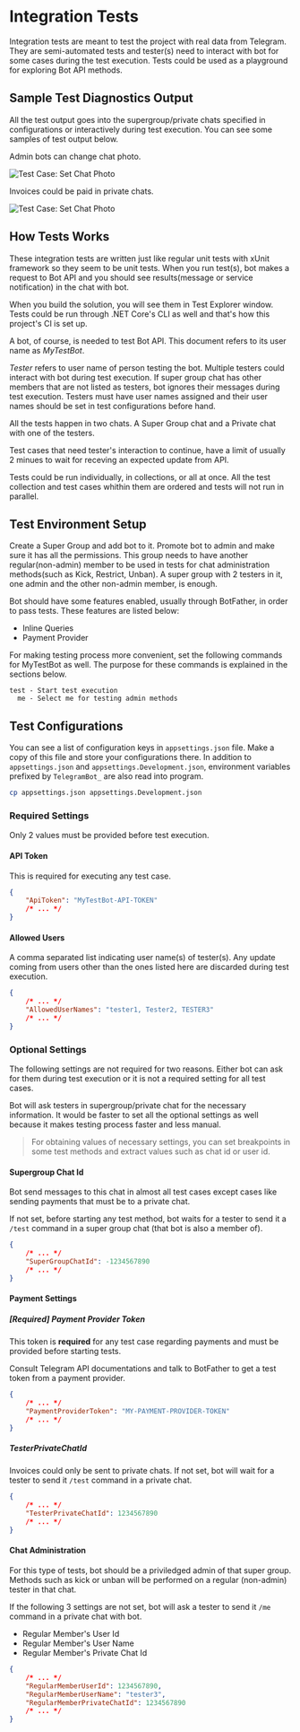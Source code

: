 # Integration Tests

Integration tests are meant to test the project with real data from Telegram. They are semi-automated tests and tester(s) need to interact with bot for some cases during the test execution. Tests could be used as a playground for exploring Bot API methods.

## Sample Test Diagnostics Output

All the test output goes into the supergroup/private chats specified in configurations or interactively during test execution. You can see some samples of test output below.

Admin bots can change chat photo.

![Test Case: Set Chat Photo](https://raw.githubusercontent.com/TelegramBots/telegram.bot/develop/docs/wikis/tests/images/testcase-chatphoto.jpg)

Invoices could be paid in private chats.

![Test Case: Set Chat Photo](https://raw.githubusercontent.com/TelegramBots/telegram.bot/develop/docs/wikis/tests/images/testcase-payment.jpg)

## How Tests Works

These integration tests are written just like regular unit tests with xUnit framework so they seem to be unit tests. When you run test(s), bot makes a request to Bot API and you should see results(message or service notification) in the chat with bot.

When you build the solution, you will see them in Test Explorer window. Tests could be run through .NET Core's CLI as well and that's how this project's CI is set up.

A bot, of course, is needed to test Bot API. This document refers to its user name as _MyTestBot_.

_Tester_ refers to user name of person testing the bot. Multiple testers could interact with bot during
test execution. If super group chat has other members that are not listed as testers, bot ignores their
messages during test execution. Testers must have user names assigned and their user names should be set
in test configurations before hand.

All the tests happen in two chats. A Super Group chat and a Private chat with one of the testers.

Test cases that need tester's interaction to continue, have a limit of usually 2 minues to wait for receving an expected update from API.

Tests could be run individually, in collections, or all at once. All the test collection and test cases whithin them are ordered and tests will not run in parallel.

## Test Environment Setup

Create a Super Group and add bot to it. Promote bot to admin and make sure it has all the permissions. This group needs to have another regular(non-admin) member to be used in tests for chat administration methods(such as Kick, Restrict, Unban). A super group with 2 testers in it, one admin and the other non-admin member, is enough.

Bot should have some features enabled, usually through BotFather, in order to pass tests. These features are listed below:

- Inline Queries
- Payment Provider

For making testing process more convenient, set the following commands for MyTestBot as well. The purpose for these commands is explained in the sections below.

```text
test - Start test execution
  me - Select me for testing admin methods
```

## Test Configurations

You can see a list of configuration keys in `appsettings.json` file. Make a copy of this file and store your configurations there. In addition to `appsettings.json` and `appsettings.Development.json`, environment variables prefixed by `TelegramBot_` are also read into program.

```bash
cp appsettings.json appsettings.Development.json
```

### Required Settings

Only 2 values must be provided before test execution.

#### API Token

This is required for executing any test case.

```json
{
    "ApiToken": "MyTestBot-API-TOKEN"
    /* ... */
}
```

#### Allowed Users

A comma separated list indicating user name(s) of tester(s). Any update coming from users other than the ones listed here are discarded during test execution.

```json
{
    /* ... */
    "AllowedUserNames": "tester1, Tester2, TESTER3"
    /* ... */
}
```

### Optional Settings

The following settings are not required for two reasons. Either bot can ask for them during test execution or it is not a required setting for all test cases.

Bot will ask testers in supergroup/private chat for the necessary information. It would be faster to set all the optional settings as well because it makes testing process faster and less manual.

> For obtaining values of necessary settings, you can set breakpoints in some test methods and extract values such as chat id or user id.

#### Supergroup Chat Id

Bot send  messages to this chat in almost all test cases except cases like sending payments that must be to a private chat.

If not set, before starting any test method, bot waits for a tester to send it a `/test` command in a super group chat (that bot is also a member of).

```json
{
    /* ... */
    "SuperGroupChatId": -1234567890
    /* ... */
}
```

#### Payment Settings

##### [Required] Payment Provider Token

This token is **required** for any test case regarding payments and must be provided before starting tests.

Consult Telegram API documentations and talk to BotFather to get a test token from a payment provider.

```json
{
    /* ... */
    "PaymentProviderToken": "MY-PAYMENT-PROVIDER-TOKEN"
    /* ... */
}
```

##### TesterPrivateChatId

Invoices could only be sent to private chats. If not set, bot will wait for a tester to send it `/test` command in a private chat.

```json
{
    /* ... */
    "TesterPrivateChatId": 1234567890
    /* ... */
}
```

#### Chat Administration

For this type of tests, bot should be a priviledged admin of that super group. Methods such as kick or unban will be performed on a regular (non-admin) tester in that chat.

If the following 3 settings are not set, bot will ask a tester to send it `/me` command in a private chat with bot.

- Regular Member's User Id
- Regular Member's User Name
- Regular Member's Private Chat Id

```json
{
    /* ... */
    "RegularMemberUserId": 1234567890,
    "RegularMemberUserName": "tester3",
    "RegularMemberPrivateChatId": 1234567890
    /* ... */
}
```